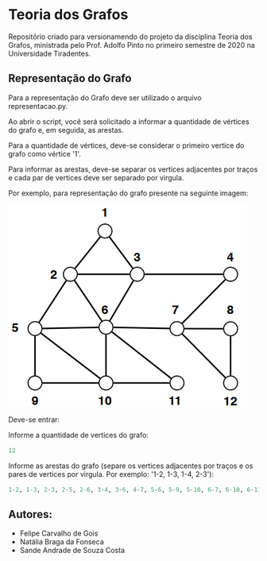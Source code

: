 # Teoria dos Grafos

Repositório criado para versionamendo do projeto da disciplina Teoria dos Grafos, ministrada pelo Prof. Adolfo Pinto no primeiro semestre de 2020 na Universidade Tiradentes.

## Representação do Grafo

Para a representação do Grafo deve ser utilizado o arquivo representacao.py.

Ao abrir o script, você será solicitado a informar a quantidade de vértices do grafo e, em seguida, as arestas.

Para a quantidade de vértices, deve-se considerar o primeiro vertice do grafo como vértice '1'.

Para informar as arestas, deve-se separar os vertices adjacentes por traços e cada par de vertices deve ser separado por virgula.

Por exemplo, para representação do grafo presente na seguinte imagem:

![Exemplo de Grafo](grafo_exemplo.png)

Deve-se entrar:

Informe a quantidade de vertices do grafo:
```python
12
```
Informe as arestas do grafo (separe os vertices adjacentes por traços e os pares de vertices por virgula. Por exemplo: '1-2, 1-3, 1-4, 2-3'):

```python
1-2, 1-3, 2-3, 2-5, 2-6, 3-4, 3-6, 4-7, 5-6, 5-9, 5-10, 6-7, 6-10, 6-11, 7-8, 7-12, 8-12, 9-10, 10-11
```

## Autores:
* Felipe Carvalho de Gois
* Natália Braga da Fonseca
* Sande Andrade de Souza Costa
